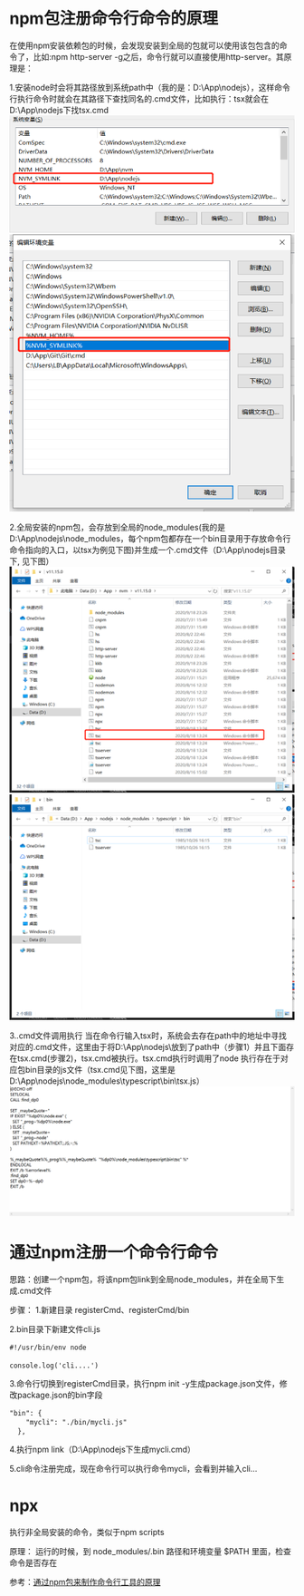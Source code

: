 # npm包注册命令行命令的原理

在使用npm安装依赖包的时候，会发现安装到全局的包就可以使用该包包含的命令了，比如:npm http-server -g之后，命令行就可以直接使用http-server。其原理是：

1.安装node时会将其路径放到系统path中（我的是：D:\App\nodejs），这样命令行执行命令时就会在其路径下查找同名的.cmd文件，比如执行：tsx就会在D:\App\nodejs下找tsx.cmd
![系统变量01](./path_01.png)
![系统变量02](./path_02.png)

2.全局安装的npm包，会存放到全局的node_modules(我的是D:\App\nodejs\node_modules，每个npm包都存在一个bin目录用于存放命令行命令指向的入口，以tsx为例见下图)并生成一个.cmd文件（D:\App\nodejs目录下, 见下图）
![.cmd文件](./cmd.png)
![.cmd文件](./bin.png)

3..cmd文件调用执行
当在命令行输入tsx时，系统会去存在path中的地址中寻找对应的.cmd文件，这里由于将D:\App\nodejs\放到了path中（步骤1）并且下面存在tsx.cmd(步骤2)，tsx.cmd被执行。tsx.cmd执行时调用了node 执行存在于对应包bin目录的js文件（tsx.cmd见下图，这里是D:\App\nodejs\node_modules\typescript\bin\tsx.js）
![tsx.cmd文件](./cmd_detail.png)

# 通过npm注册一个命令行命令
思路：创建一个npm包，将该npm包link到全局node_modules，并在全局下生成.cmd文件

步骤：
1.新建目录 registerCmd、registerCmd/bin

2.bin目录下新建文件cli.js
```
#!/usr/bin/env node

console.log('cli....')
```
3.命令行切换到registerCmd目录，执行npm init -y生成package.json文件，修改package.json的bin字段
```
"bin": {
    "mycli": "./bin/mycli.js"
  },
```

4.执行npm link（D:\App\nodejs下生成mycli.cmd）

5.cli命令注册完成，现在命令行可以执行命令mycli，会看到并输入cli...

# npx
执行非全局安装的命令，类似于npm scripts

原理：
运行的时候，到 node_modules/.bin 路径和环境变量 $PATH 里面，检查命令是否存在

参考：[通过npm包来制作命令行工具的原理](https://segmentfault.com/a/1190000015218126)